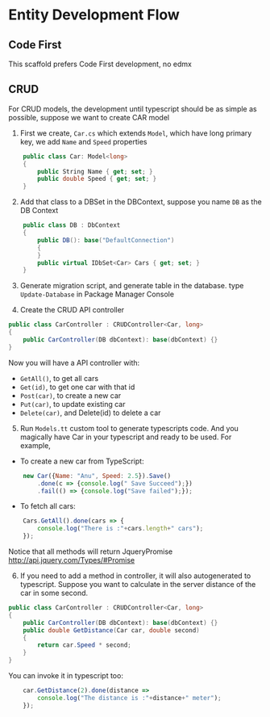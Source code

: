 # Entity Development Flow

## Code First

This scaffold prefers Code First development, no edmx

## CRUD

For CRUD models, the development until typescript should be as simple as possible, suppose we want to create CAR model

1. First we create, `Car.cs` which extends `Model`, which have long primary key, we add `Name` and `Speed` properties
```cs
    public class Car: Model<long>
    {
        public String Name { get; set; }
        public double Speed { get; set; }
    }
```
2. Add that class to a DBSet in the DBContext, suppose you name `DB` as the DB Context 
```cs
    public class DB : DbContext 
    {
        public DB(): base("DefaultConnection")
        { 
        }
        public virtual IDbSet<Car> Cars { get; set; }
    }
```

3. Generate migration script, and generate table in the database. type `Update-Database` in Package Manager Console

4. Create the CRUD API controller
```cs
public class CarController : CRUDController<Car, long>
{
    public CarController(DB dbContext): base(dbContext) {}
}
```

Now you will have a API controller with:
- `GetAll()`, to get all cars
- `Get(id)`, to get one car with that id
- `Post(car)`, to create a new car
- `Put(car)`, to update existing car
- `Delete(car)`, and Delete(id) to delete a car

5. Run `Models.tt` custom tool to generate typescripts code. And you magically have Car in your typescript and ready to be used. For example,
- To create a new car from TypeScript:
```javascript
    new Car({Name: "Anu", Speed: 2.5}).Save()
        .done(c => {console.log(" Save Succeed");})
        .fail(() => {console.log("Save failed");});
```
- To fetch all cars:
```javascript
    Cars.GetAll().done(cars => {
        console.log("There is :"+cars.length+" cars");
    });
```
Notice that all methods will return JqueryPromise http://api.jquery.com/Types/#Promise

6. If you need to add a method in controller, it will also autogenerated to typescript. Suppose you want to calculate in the server distance of the car in some second.
```cs
public class CarController : CRUDController<Car, long>
{
    public CarController(DB dbContext): base(dbContext) {}
    public double GetDistance(Car car, double second)
    {
        return car.Speed * second;
    }
}
```
You can invoke it in typescript too:
```javascript
    car.GetDistance(2).done(distance =>
        console.log("The distance is :"+distance+" meter");
    });
```
